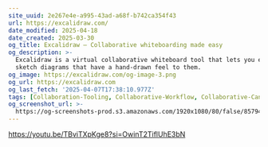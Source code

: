```yaml
---
site_uuid: 2e267e4e-a995-43ad-a68f-b742ca354f43
url: https://excalidraw.com/
date_modified: 2025-04-18
date_created: 2025-03-30
og_title: Excalidraw — Collaborative whiteboarding made easy
og_description: >-
  Excalidraw is a virtual collaborative whiteboard tool that lets you easily
  sketch diagrams that have a hand-drawn feel to them.
og_image: https://excalidraw.com/og-image-3.png
og_url: https://excalidraw.com
og_last_fetch: '2025-04-07T17:38:10.977Z'
tags: [Collaboration-Tooling, Collaborative-Workflow, Collaborative-Canvas, Canvas-Interfaces]
og_screenshot_url: >-
  https://og-screenshots-prod.s3.amazonaws.com/1920x1080/80/false/85794320b9feb680be86cb4ff4786146c4c1e3122f07b9b4799decfd979830f6.jpeg
---
```














































https://youtu.be/TBviTXpKge8?si=OwinT2TiflUhE3bN